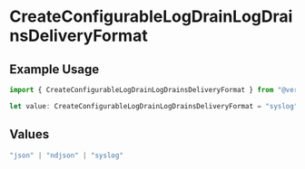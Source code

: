 # CreateConfigurableLogDrainLogDrainsDeliveryFormat

## Example Usage

```typescript
import { CreateConfigurableLogDrainLogDrainsDeliveryFormat } from "@vercel/sdk/models/operations";

let value: CreateConfigurableLogDrainLogDrainsDeliveryFormat = "syslog";
```

## Values

```typescript
"json" | "ndjson" | "syslog"
```